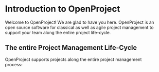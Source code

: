 # Introduction to OpenProject

Welcome to OpenProject! We are glad to have you here.
OpenProject is an open source software for classical as well as agile project management to support your team along the entire project life-cycle.

## The entire Project Management Life-Cycle

OpenProject supports projects along the entire project management process: 



